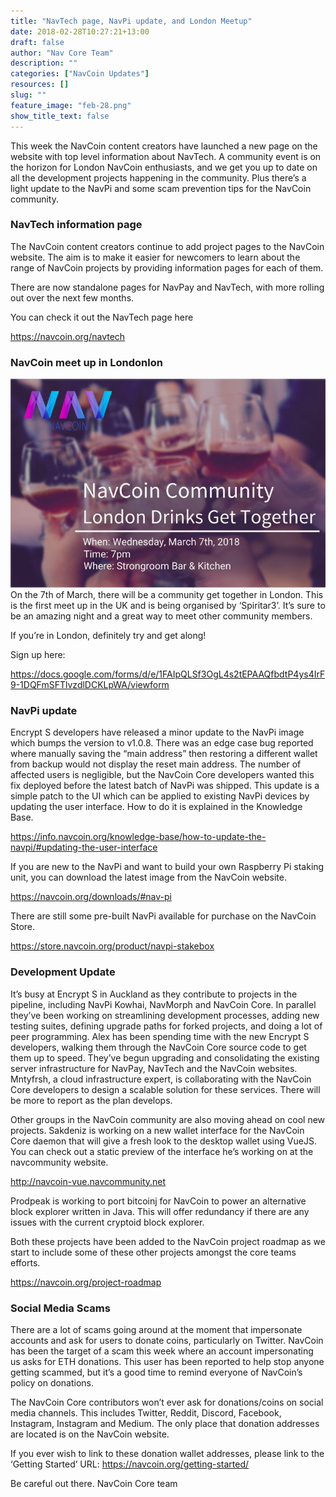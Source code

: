 ```yaml
---
title: "NavTech page, NavPi update, and London Meetup"
date: 2018-02-28T10:27:21+13:00
draft: false
author: "Nav Core Team"
description: ""
categories: ["NavCoin Updates"]
resources: []
slug: ""
feature_image: "feb-28.png"
show_title_text: false
---
```


This week the NavCoin content creators have launched a new page on the website with top level information about NavTech. A community event is on the horizon for London NavCoin enthusiasts, and we get you up to date on all the development projects happening in the community. Plus there’s a light update to the NavPi and some scam prevention tips for the NavCoin community.
<!--more-->

### NavTech information page
The NavCoin content creators continue to add project pages to the NavCoin website. The aim is to make it easier for newcomers to learn about the range of NavCoin projects by providing information pages for each of them.

There are now standalone pages for NavPay and NavTech, with more rolling out over the next few months.

You can check it out the NavTech page here

https://navcoin.org/navtech

### NavCoin meet up in Londonlon
![](NavLondon.jpg)
On the 7th of March, there will be a community get together in London. This is the first meet up in the UK and is being organised by ‘Spiritar3’. It’s sure to be an amazing night and a great way to meet other community members.

If you’re in London, definitely try and get along!

Sign up here:

https://docs.google.com/forms/d/e/1FAIpQLSf3OgL4s2tEPAAQfbdtP4ys4IrF9-1DQFmSFTlvzdlDCKLpWA/viewform

### NavPi update
Encrypt S developers have released a minor update to the NavPi image which bumps the version to v1.0.8. There was an edge case bug reported where manually saving the “main address” then restoring a different wallet from backup would not display the reset main address. The number of affected users is negligible, but the NavCoin Core developers wanted this fix deployed before the latest batch of NavPi was shipped. This update is a simple patch to the UI which can be applied to existing NavPi devices by updating the user interface. How to do it is explained in the Knowledge Base.

https://info.navcoin.org/knowledge-base/how-to-update-the-navpi/#updating-the-user-interface

If you are new to the NavPi and want to build your own Raspberry Pi staking unit, you can download the latest image from the NavCoin website.

https://navcoin.org/downloads/#nav-pi

There are still some pre-built NavPi available for purchase on the NavCoin Store.

https://store.navcoin.org/product/navpi-stakebox  

### Development Update
It’s busy at Encrypt S in Auckland as they contribute to projects in the pipeline, including NavPi Kowhai, NavMorph and NavCoin Core. In parallel they’ve been working on streamlining development processes, adding new testing suites, defining upgrade paths for forked projects, and doing a lot of peer programming. Alex has been spending time with the new Encrypt S developers, walking them through the NavCoin Core source code to get them up to speed. They’ve begun upgrading and consolidating the existing server infrastructure for NavPay, NavTech and the NavCoin websites. Mntyfrsh, a cloud infrastructure expert, is collaborating with the NavCoin Core developers to design a scalable solution for these services. There will be more to report as the plan develops.

Other groups in the NavCoin community are also moving ahead on cool new projects. Sakdeniz is working on a new wallet interface for the NavCoin Core daemon that will give a fresh look to the desktop wallet using VueJS. You can check out a static preview of the interface he’s working on at the navcommunity website.

http://navcoin-vue.navcommunity.net

Prodpeak is working to port bitcoinj for NavCoin to power an alternative block explorer written in Java. This will offer redundancy if there are any issues with the current cryptoid block explorer.

Both these projects have been added to the NavCoin project roadmap as we start to include some of these other projects amongst the core teams efforts.

https://navcoin.org/project-roadmap

### Social Media Scams
There are a lot of scams going around at the moment that impersonate accounts and ask for users to donate coins, particularly on Twitter. NavCoin has been the target of a scam this week where an account impersonating us asks for ETH donations. This user has been reported to help stop anyone getting scammed, but it’s a good time to remind everyone of NavCoin’s policy on donations.

The NavCoin Core contributors won’t ever ask for donations/coins on social media channels. This includes Twitter, Reddit, Discord, Facebook, Instagram, Instagram and Medium. The only place that donation addresses are located is on the NavCoin website.

If you ever wish to link to these donation wallet addresses, please link to the ‘Getting Started’ URL: https://navcoin.org/getting-started/

Be careful out there.
NavCoin Core team